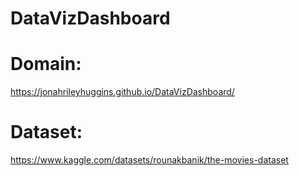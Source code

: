 # DataVizDashboard
# Domain:
https://jonahrileyhuggins.github.io/DataVizDashboard/ 

# Dataset:
https://www.kaggle.com/datasets/rounakbanik/the-movies-dataset
